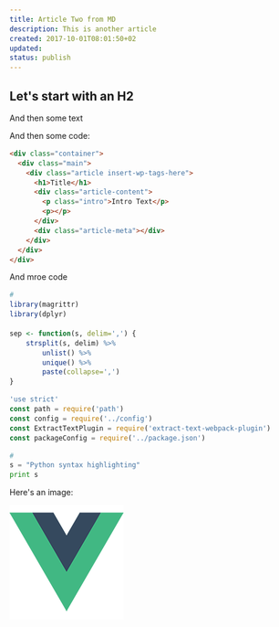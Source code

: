 ```yaml
---
title: Article Two from MD
description: This is another article
created: 2017-10-01T08:01:50+02
updated:
status: publish
---
```


## Let's start with an H2
And then some text

And then some code:

```html
<div class="container">
  <div class="main">
    <div class="article insert-wp-tags-here">
      <h1>Title</h1>
      <div class="article-content">
        <p class="intro">Intro Text</p>
        <p></p>
      </div>
      <div class="article-meta"></div>
    </div>
  </div>
</div>
```

And mroe code

```r
#
library(magrittr)
library(dplyr)

sep <- function(s, delim=',') {
    strsplit(s, delim) %>% 
        unlist() %>% 
        unique() %>% 
        paste(collapse=',')
}
```

```javascript
'use strict'
const path = require('path')
const config = require('../config')
const ExtractTextPlugin = require('extract-text-webpack-plugin')
const packageConfig = require('../package.json')
```

```python
#
s = "Python syntax highlighting"
print s
```

Here's an image:

![alt text](/static/logo.png "testing")
